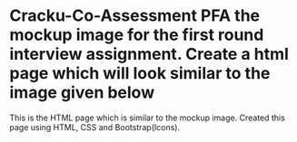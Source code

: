 ﻿# Cracku-Co-Assessment PFA the mockup image for the first round interview assignment. Create a html page which will look similar to the image given below
This is the HTML page which is similar to the mockup image. 
Created this page using HTML, CSS and Bootstrap(Icons).
